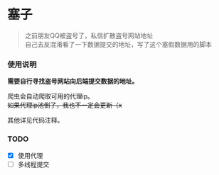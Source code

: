 # 塞子
> 之前朋友QQ被盗号了，私信扩散盗号网站地址  
> 自己去反混淆看了一下数据提交的地址，写了这个塞假数据用的脚本

### 使用说明
**需要自行寻找盗号网站向后端提交数据的地址。**  

爬虫会自动爬取可用的代理ip。  
~~如果代理ip池倒了，我也不一定会更新（x~~  

其他详见代码注释。  

### TODO
- [x] 使用代理  
- [ ] 多线程提交

